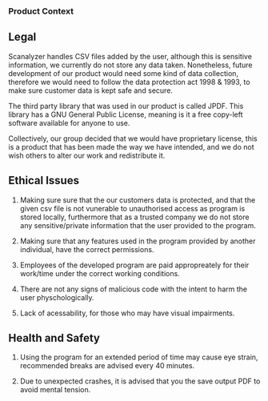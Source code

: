 ### Product Context

## Legal

Scanalyzer handles CSV files added by the user, although this is sensitive information, we currently do not store any data taken. Nonetheless, future development of our
product would need some kind of data collection, therefore we would need to follow the data protection act 1998 & 1993, to make sure customer data is kept safe and secure.

The third party library that was used in our product is called JPDF. This library has a GNU General Public License, meaning is it a free copy-left software available for anyone to
use.

Collectively, our group decided that we would have proprietary license, this is a product that has been made the way we have intended, and we do not wish others to alter
our work and redistribute it.


## Ethical Issues

1. Making sure sure that the our customers data is protected, and that the given csv file is not vunerable to unauthorised access as program is stored locally, furthermore that as a 
   trusted company we do not store any sensitive/private information that the user provided to the program.

2. Making sure that any features used in the program provided by another individual, have the correct permissions.

3. Employees of the developed program are paid appropreately for their work/time under the correct working conditions.

4. There are not any signs of malicious code with the intent to harm the user physchologically.

5. Lack of acessability, for those who may have visual impairments.

## Health and Safety

1. Using the program for an extended period of time may cause eye strain, recommended breaks are advised every 40 minutes.

2. Due to unexpected crashes, it is advised that you the save output PDF to avoid mental tension.
